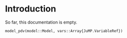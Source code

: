 # Introduction 
So far, this documentation is empty.

```@docs
model_pdv(model::Model, vars::Array{JuMP.VariableRef})
```
